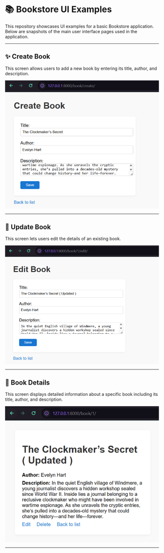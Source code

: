 # 📚 Bookstore UI Examples

This repository showcases UI examples for a basic Bookstore application. Below are snapshots of the main user interface pages used in the application.

---

## ✨ Create Book

This screen allows users to add a new book by entering its title, author, and description.

![Create Book](/snapshots/create.png)

---

## 🔁 Update Book

This screen lets users edit the details of an existing book.

![Update Book](/snapshots/update.png)

---

## 📄 Book Details

This screen displays detailed information about a specific book including its title, author, and description.

![Book Details](/snapshots/details.png)

---
